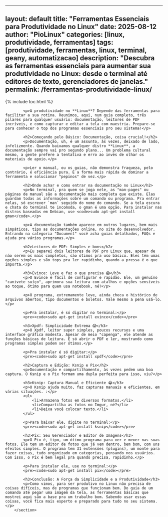 ---
layout: default
title: "Ferramentas Essenciais para Produtividade no Linux"
date: 2025-08-12
author: "PioLinux"
categories: [linux, produtividade, ferramentas]
tags: [produtividade, ferramentas, linux, terminal, geany, automatizacao]
description: "Descubra as ferramentas essenciais para aumentar sua produtividade no Linux: desde o terminal até editores de texto, gerenciadores de janelas."
permalink: /ferramentas-produtividade-linux/
----



{% include toc.html %}


<section class="post-content">
            
            <p>A produtividade no **Linux**? Depende das ferramentas para facilitar a sua rotina. Reunimos, aqui, num guia completo, três pilares para qualquer usuário: documentação, leitores de PDF incríveis, e como capturar e editar a tela com maestria. Prepare-se para conhecer o top dos programas essenciais pro seu sistema!</p>
            
            <h2>Começando pelo Básico: Documentação, coisa crucial!</h2>
            <p>Documentação, uh, é um assunto, às vezes, deixado de lado, infelizmente. Quando baixamos qualquer distro **Linux**, a documentação sempre vai pro segundo plano... Um problema cultural mesmo, a gente prefere a tentativa e erro ao invés de olhar os materiais de apoio.</p>
            
            <p>Ler o manual, ou os guias, não demonstra fraqueza, pelo contrário, é eficiência pura. É a forma mais rápida de dominar a ferramenta e solucionar "pepinos" de vez.</p>
            
            <h2>Onde achar e como entrar na documentação no Linux</h2>
            <p>No terminal, pra quem se joga nele, as "man-pages" ou páginas de manual são a documentação mais completa que existe. Elas guardam todas as informações sobre um comando ou programa. Pra entrar nelas, só escrever `man` seguido do nome do comando. Se a tela escura e chata do terminal te incomoda, o gman é uma opção. Para instalar nas distros baseadas em Debian, use <code>sudo apt-get install gman</code>.</p>
            
            <p>A documentação também aparece em outros lugares, bem mais simpáticos, tipo as documentações online, no site do desenvolvedor. Entrando na categoria "Document" você acha guias detalhados, FAQs e ajuda pra vários programas.</p>
            
            <h2>Leitores de PDF: Simples e bons</h2>
            <p>Eu separei dois leitores de PDF pro Linux que, apesar de não serem os mais completos, são ótimos pra uso básico. Eles têm umas opções simples e são tops pra ler rapidinho, quando a pressa é o que importa.</p>
            
            <h3>Evince: Leve e faz o que precisa 😱</h3>
            <p>O Evince é fácil de configurar e rapidão. Ele, um genuíno "canivete suíço", aprimora sua leitura com atalhos e opções sensíveis ao toque, ótimo para quem usa notebook, né?</p>
            
            <p>O programa, extremamente leve, ainda checa o histórico de arquivos abertos, tipo documentos e boletos. Vale mesmo a pena usá-lo.</p>
            
            <p>Pra instalar, é só digitar no terminal:</p>
            <pre><code>sudo apt-get install evince</code></pre>
            
            <h3>Xpdf: Simplicidade Extrema 😱</h3>
            <p>O Xpdf, leitor super simples, poucos recursos e uma interface gráfica modesta. Apesar de meio "capenga", ele atende as funções básicas de leitura. É só abrir o PDF e ler, mostrando como programas simples podem ser ótimos.</p>
            
            <p>Pra instalar é só digitar:</p>
            <pre><code>sudo apt-get install xpdf</code></pre>
            
            <h2>Captura e Edição: Ksnip e Pix</h2>
            <p>Documentação e compartilhamento, às vezes pedem uma boa captura. O Ksnip e o Pix formam uma dupla perfeita para isso, viu?</p>
            
            <h3>Ksnip: Captura Manual e Eficiente 😂</h3>
            <p>O Ksnip ajuda muito, faz capturas manuais e eficientes, em várias situações. :</p>
            <ul>
                <li>Armazena fotos em diversos formatos.</li>
                <li>Compartilha as fotos no Imgur, né?</li>
                <li>Deixa você colocar texto.</li>
            </ul>
            
            <p>Para baixar ele, digite no terminal:</p>
            <pre><code>sudo apt-get install ksnip</code></pre>
            
            <h3>Pix: Seu Gerenciador e Editor de Imagens</h3>
            <p>O Pix é, tipo, um ótimo programa para ver e mexer nas suas fotos. Ele tem um editor de fotos que já vem dentro, bem bom, com uns efeitos simples. O programa tem 31 extensões (plugins), um monte para fazer coisas, tudo organizado em categorias, pensando nos usuários. Com isso, o Pix é bem legal pra quando precisa, rapidinho.</p>
            
            <p>Para instalar ele, use no terminal:</p>
            <pre><code>sudo apt-get install pix</code></pre>
            
            <h3>Conclusão: A Força da Simplicidade e a Produtividade</h3>
            <p>Como vimos, para ser produtivo no Linux não precisa de coisas difíceis, mas de programas que funcionam bem. Do guia de um comando até pegar uma imagem da tela, as ferramentas básicas que mostrei aqui são a base pra um trabalho bom. Sabendo usar essas coisas, você fica mais esperto e preparado para tudo no seu sistema.</p>
        </section>
 

